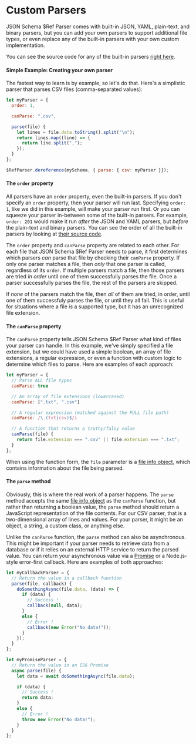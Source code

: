 Custom Parsers
==========================

JSON Schema $Ref Parser comes with built-in JSON, YAML, plain-text, and binary parsers, but you can add your own parsers to support additional file types, or even replace any of the built-in parsers with your own custom implementation.

You can see the source code for any of the built-in parsers [right here](../../lib/parsers).

#### Simple Example: Creating your own parser
The fastest way to learn is by example, so let's do that.  Here's a simplistic parser that parses CSV files (comma-separated values):

```javascript
let myParser = {
  order: 1,

  canParse: ".csv",

  parse(file) {
    let lines = file.data.toString().split("\n");
    return lines.map((line) => {
      return line.split(",");
    });
  }
};

$RefParser.dereference(mySchema, { parse: { csv: myParser }});
```

#### The `order` property
All parsers have an `order` property, even the built-in parsers.  If you don't specify an `order` property, then your parser will run last. Specifying `order: 1`, like we did in this example, will make your parser run first.  Or you can squeeze your parser in-between some of the built-in parsers.  For example, `order: 201` would make it run _after_ the JSON and YAML parsers, but _before_ the plain-text and binary parsers.  You can see the order of all the built-in parsers by looking at [their source code](../../lib/parsers).

The `order` property and `canParse` property are related to each other. For each file that JSON Schema $Ref Parser needs to parse, it first determines which parsers _can_ parse that file by checking their `canParse` property.  If only one parser matches a file, then _only_ that one parser is called, regardless of its `order`.  If multiple parsers match a file, then those parsers are tried _in order_ until one of them successfully parses the file. Once a parser successfully parses the file, the rest of the parsers are skipped.

If _none_ of the parsers match the file, then _all_ of them are tried, in order, until one of them successfuly parses the file, or until they all fail.  This is useful for situations where a file _is_ a supported type, but it has an unrecognized file extension.


#### The `canParse` property
The `canParse` property tells JSON Schema $Ref Parser what kind of files your parser can handle. In this example, we've simply specified a file extension, but we could have used a simple boolean, an array of file extensions, a regular expression, or even a function with custom logic to determine which files to parse.  Here are examples of each approach:

```javascript
let myParser = {
  // Parse ALL file types
  canParse: true

  // An array of file extensions (lowercased)
  canParse: [".txt", ".csv"]

  // A regular expression (matched against the FULL file path)
  canParse: /\.(txt|csv)$/i

  // A function that returns a truthy/falsy value
  canParse(file) {
    return file.extension === ".csv" || file.extension === ".txt";
  }
};
```

When using the function form, the `file` parameter is a [file info object](file-info-object.md), which contains information about the file being parsed.

#### The `parse` method
Obviously, this is where the real work of a parser happens.  The `parse` method accepts the same [file info object](file-info-object.md) as the `canParse` function, but rather than returning a boolean value, the `parse` method should return a JavaScript representation of the file contents.  For our CSV parser, that is a two-dimensional array of lines and values.  For your parser, it might be an object, a string, a custom class, or anything else.

Unlike the `canParse` function, the `parse` method can also be asynchronous. This might be important if your parser needs to retrieve data from a database or if it relies on an external HTTP service to return the parsed value.  You can return your asynchronous value via a [Promise](https://developer.mozilla.org/en-US/docs/Web/JavaScript/Reference/Global_Objects/Promise) or a Node.js-style error-first callback.  Here are examples of both approaches:

```javascript
let myCallbackParser = {
  // Return the value in a callback function
  parse(file, callback) {
    doSomethingAsync(file.data, (data) => {
      if (data) {
        // Success !
        callback(null, data);
      }
      else {
        // Error !
        callback(new Error("No data!"));
      }
    });
  }
};

let myPromiseParser = {
  // Return the value in an ES6 Promise
  async parse(file) {
    let data = await doSomethingAsync(file.data);

    if (data) {
      // Success !
      return data;
    }
    else {
      // Error !
      throw new Error("No data!");
    }
  }
};
```
